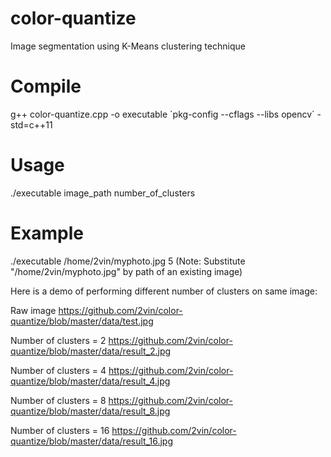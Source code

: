 # color-quantize
Image segmentation using K-Means clustering technique

# Compile
g++ color-quantize.cpp -o executable \`pkg-config --cflags --libs opencv\` -std=c++11

# Usage
./executable image_path number_of_clusters

# Example
./executable /home/2vin/myphoto.jpg 5
(Note: Substitute "/home/2vin/myphoto.jpg" by path of an existing image)

Here is a demo of performing different number of clusters on same image:

Raw image
https://github.com/2vin/color-quantize/blob/master/data/test.jpg

Number of clusters = 2
https://github.com/2vin/color-quantize/blob/master/data/result_2.jpg

Number of clusters = 4
https://github.com/2vin/color-quantize/blob/master/data/result_4.jpg

Number of clusters = 8
https://github.com/2vin/color-quantize/blob/master/data/result_8.jpg

Number of clusters = 16
https://github.com/2vin/color-quantize/blob/master/data/result_16.jpg
